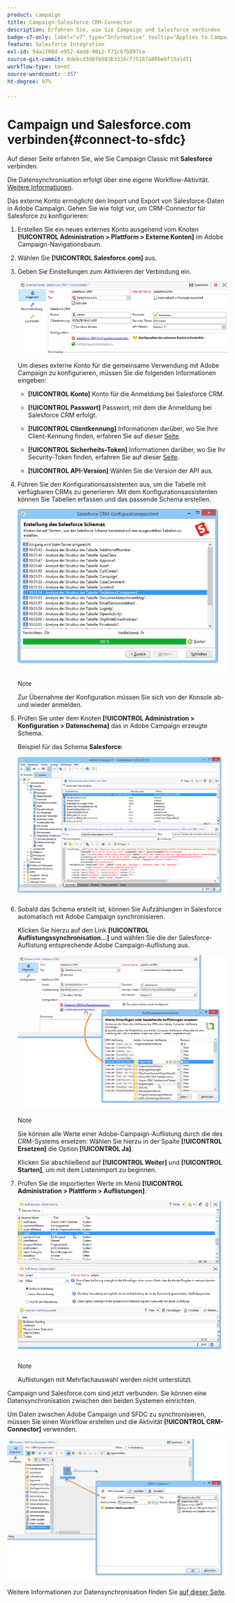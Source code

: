```yaml
---
product: campaign
title: Campaign-Salesforce CRM-Connector
description: Erfahren Sie, wie Sie Campaign und Salesforce verbinden
badge-v7-only: label="v7" type="Informative" tooltip="Applies to Campaign Classic v7 only"
feature: Salesforce Integration
exl-id: 94a1f00d-e952-4edd-9012-f71c87b897ca
source-git-commit: 8debcd3d8fb883b3316cf75187a86bebf15a1d31
workflow-type: tm+mt
source-wordcount: '357'
ht-degree: 97%

---
```


# Campaign und Salesforce.com verbinden{#connect-to-sfdc}



Auf dieser Seite erfahren Sie, wie Sie Campaign Classic mit **Salesforce** verbinden.

Die Datensynchronisation erfolgt über eine eigene Workflow-Aktivität. [Weitere Informationen](../../platform/using/crm-data-sync.md).


Das externe Konto ermöglicht den Import und Export von Salesforce-Daten in Adobe Campaign.
Gehen Sie wie folgt vor, um CRM-Connector für Salesforce zu konfigurieren:

1. Erstellen Sie ein neues externes Konto ausgehend vom Knoten **[!UICONTROL Administration > Plattform > Externe Konten]** im Adobe Campaign-Navigationsbaum.
1. Wählen Sie **[!UICONTROL Salesforce.com]** aus.
1. Geben Sie Einstellungen zum Aktivieren der Verbindung ein.

   ![](assets/ext_account_17.png)

   Um dieses externe Konto für die gemeinsame Verwendung mit Adobe Campaign zu konfigurieren, müssen Sie die folgenden Informationen eingeben:

   * **[!UICONTROL Konto]**
Konto für die Anmeldung bei Salesforce CRM.

   * **[!UICONTROL Passwort]**
Passwort, mit dem die Anmeldung bei Salesforce CRM erfolgt.

   * **[!UICONTROL Clientkennung]**
Informationen darüber, wo Sie Ihre Client-Kennung finden, erfahren Sie auf dieser [Seite](https://help.salesforce.com/articleView?id=000205876&amp;type=1).

   * **[!UICONTROL Sicherheits-Token]**
Informationen darüber, wo Sie Ihr Security-Token finden, erfahren Sie auf dieser [Seite](https://help.salesforce.com/articleView?id=000205876&amp;type=1).

   * **[!UICONTROL API-Version]**
Wählen Sie die Version der API aus.
1. Führen Sie den Konfigurationsassistenten aus, um die Tabelle mit verfügbaren CRMs zu generieren: Mit dem Konfigurationsassistenten können Sie Tabellen erfassen und das passende Schema erstellen.

   ![](assets/crm_connectors_sfdc_launch.png)

   >[!NOTE]
   >
   >Zur Übernahme der Konfiguration müssen Sie sich von der Konsole ab- und wieder anmelden.

1. Prüfen Sie unter dem Knoten **[!UICONTROL Administration > Konfiguration > Datenschema]** das in Adobe Campaign erzeugte Schema.

   Beispiel für das Schema **Salesforce**:

   ![](assets/crm_connectors_sfdc_table.png)

1. Sobald das Schema erstellt ist, können Sie Aufzählungen in Salesforce automatisch mit Adobe Campaign synchronisieren.

   Klicken Sie hierzu auf den Link **[!UICONTROL Auflistungssynchronisation...]** und wählen Sie die der Salesforce-Auflistung entsprechende Adobe Campaign-Auflistung aus.



   ![](assets/crm_connectors_sfdc_enum.png)

   >[!NOTE]
   >
   >Sie können alle Werte einer Adobe-Campaign-Auflistung durch die des CRM-Systems ersetzen: Wählen Sie hierzu in der Spalte **[!UICONTROL Ersetzen]** die Option **[!UICONTROL Ja]**.


   Klicken Sie abschließend auf **[!UICONTROL Weiter]** und **[!UICONTROL Starten]**, um mit dem Listenimport zu beginnen.

1. Prüfen Sie die importierten Werte im Menü **[!UICONTROL Administration > Plattform > Auflistungen]**.

   ![](assets/crm_connectors_sfdc_exe.png)

   >[!NOTE]
   >
   > Auflistungen mit Mehrfachauswahl werden nicht unterstützt.

Campaign und Salesforce.com sind jetzt verbunden. Sie können eine Datensynchronisation zwischen den beiden Systemen einrichten.

Um Daten zwischen Adobe Campaign und SFDC zu synchronisieren, müssen Sie einen Workflow erstellen und die Aktivität **[!UICONTROL CRM-Connector]** verwenden.

![](assets/crm_connectors_sfdc_wf.png)

Weitere Informationen zur Datensynchronisation finden Sie [auf dieser Seite](../../platform/using/crm-data-sync.md).
